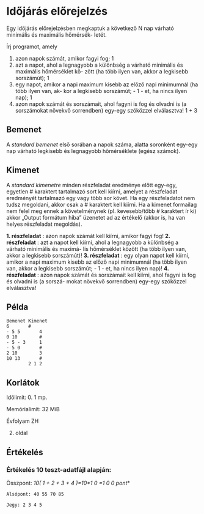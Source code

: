 # Időjárás előrejelzés

Egy időjárás előrejelzésben megkaptuk a következő N nap várható minimális és maximális hőmérsék-
letét.

Írj programot, amely

1. azon napok számát, amikor fagyi fog; 1
2. azt a napot, ahol a legnagyobb a különbség a várható minimális és maximális hőmérséklet kö-
    zött (ha több ilyen van, akkor a legkisebb sorszámút); 1
3. egy napot, amikor a napi maximum kisebb az előző napi minimumnál (ha több ilyen van, ak-
    kor a legkisebb sorszámút; - 1 - et, ha nincs ilyen nap); 1
4. azon napok számát és sorszámait, ahol fagyni is fog és olvadni is (a sorszámokat növekvő
    sorrendben) egy-egy szóközzel elválasztva! 1 + 3

## Bemenet

A _standard bemenet_ első sorában a napok száma, alatta soronként egy-egy nap várható
legkisebb és legnagyobb hőmérséklete (egész számok).

## Kimenet

A _standard kimenetre_ minden részfeladat eredménye előtt egy-egy, egyetlen # karaktert
tartalmazó sort kell kiírni, amelyet a részfeladat eredményét tartalmazó egy vagy több sor követ.
Ha egy részfeladatot nem tudsz megoldani, akkor csak a # karaktert kell kiírni. Ha a kimenet
formailag nem felel meg ennek a követelménynek (pl. kevesebb/több # karaktert ír ki) akkor
„Output formátum hiba” üzenetet ad az értékelő (akkor is, ha van helyes részfeladat megoldás).

**1. részfeladat** : azon napok számát kell kiírni, amikor fagyi fog!
**2. részfeladat** : azt a napot kell kiírni, ahol a legnagyobb a különbség a várható minimális és maximá-
lis hőmérséklet között (ha több ilyen van, akkor a legkisebb sorszámút)!
**3. részfeladat** : egy olyan napot kell kiírni, amikor a napi maximum kisebb az előző napi minimumnál
(ha több ilyen van, akkor a legkisebb sorszámút; - 1 - et, ha nincs ilyen nap)!
**4. részfeladat** : azon napok számát és sorszámait kell kiírni, ahol fagyni is fog és olvadni is (a sorszá-
mokat növekvő sorrendben) egy-egy szóközzel elválasztva!

## Példa

```
Bemenet Kimenet
6 		#
- 5 5 		4
0 10 		#
- 5 - 3 	1
- 5 0 		#
2 10 		3
10 13 		#
		2 1 2
```
## Korlátok

Időlimit: 0. 1 mp.

Memórialimit: 32 MiB


Évfolyam ZH

2. oldal

## Értékelés

### Értékelés 10 teszt-adatfájl alapján:

Összpont: **10*( 1 + 2 + 3 + 4 )=10*1 0 =1 0 0 pont**

```
Alsópont: 40 55 70 85
```
```
Jegy: 2 3 4 5
```

